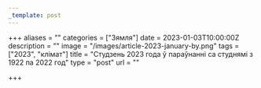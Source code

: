 ```yaml
---
_template: post
---
```



+++
aliases = ""
categories = ["Зямля"]
date = 2023-01-03T10:00:00Z
description = ""
image = "/images/article-2023-january-by.png"
tags = ["2023", "клiмат"]
title = "Студзень 2023 года ў параўнанні са студнямі з 1922 па 2022 год"
type = "post"
url = ""

+++

